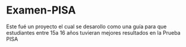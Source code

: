 # Examen-PISA
Este fué un proyecto el cual se desarollo como una guía para que estudiantes entre 15a 16 años tuvieran mejores resultados en la Prueba PISA
